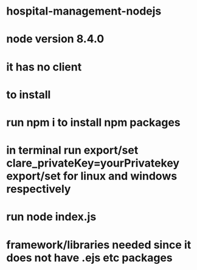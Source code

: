  # hospital-management-nodejs
 # node version 8.4.0
 # it has no client 
 # to install
 # run npm i to install npm packages
# in terminal run export/set clare_privateKey=yourPrivatekey  export/set for linux and windows respectively
# run node index.js
# framework/libraries needed since it does not have .ejs etc packages
